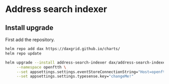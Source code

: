 # Address search indexer

## Install upgrade

First add the repository.

```sh
helm repo add dax https://daxgrid.github.io/charts/
helm repo update
```

```sh
helm upgrade --install address-search-indexer dax/address-search-indexer \
     --namespace openftth \
     --set appsettings.settings.eventStoreConnectionString="Host=openftth-event-store-postgresql;Port=5432;Username=postgres;Password=postgres;Database=EVENT_STORE" \
     --set appsettings.settings.typesense.key="changeMe!"
```
